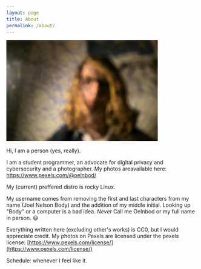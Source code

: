 ```yaml
---
layout: page
title: About
permalink: /about/
---
```

<img src="/assets/images/Other/me.jpg" alt="Me!" width="400"> 
<p></p>
Hi, I am a person (yes, really).

I am a student programmer, an advocate for digital privacy and cybersecurity and a photographer. 
My photos areavailable here: https://www.pexels.com/@oelnbod/

My (current) preffered distro is rocky Linux. 

My username comes from removing the first and last characters from my name (Joel Nelson Body) and the addition of my middle initial. Looking up "Body" or a computer is a bad idea. *Never* Call me Oelnbod or my full name in person. 😃 

Everything written here (excluding other's works) is CC0, but I would appreciate credit. My photos on Pexels are licensed under the pexels license: [https://www.pexels.com/license/](https://www.pexels.com/license/)

Schedule: whenever I feel like it.
